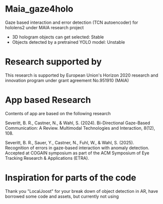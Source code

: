 # Maia_gaze4holo
Gaze based interaction and error detection (TCN autoencoder) for hololens2 under MAIA research project
- 3D hologram objects can get selected: Stable
- Objects detected by a pretrained YOLO model: Unstable 

# Research supported by
This research is supported by European Union's Horizon 2020 research and innovation program under grant agreement No.951910 (MAIA)

# App based Research
Contents of app are based on the following research

Severitt, B. R., Castner, N., & Wahl, S. (2024). Bi-Directional Gaze-Based Communication: A Review. Multimodal Technologies and Interaction, 8(12), 108.

Severitt, B. R., Sauer, Y., Castner, N., Fuhl, W., & Wahl, S. (2025). Recognition of errors in gaze-based interaction with anomaly detection. Accepted at COGAIN symposium as part of the ACM Symposium of Eye Tracking Research & Applications (ETRA).

# Inspiration for parts of the code
Thank you "LocalJoost" for your break down of object detection in AR, have borrowed some code and assets, but currently not using
